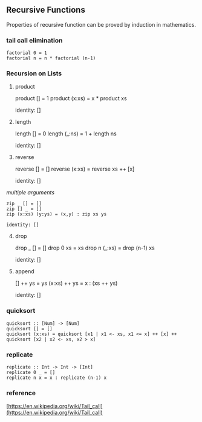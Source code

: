 ## Recursive Functions

Properties of recursive function can be proved by induction in mathematics.

### tail call elimination

    factorial 0 = 1
    factorial n = n * factorial (n-1)

### Recursion on Lists

1. product

    product [] = 1
    product (x:xs) = x * product xs

    identity: []

2. length

    length [] = 0
    length (_:ns) = 1 + length ns

    identity: []

3. reverse

    reverse [] = []
    reverse (x:xs) = reverse xs ++ [x]

    identity: []

*multiple arguments*

    zip _ [] = []
    zip [] _ = []
    zip (x:xs) (y:ys) = (x,y) : zip xs ys

    identity: []

4. drop

    drop _ [] = []
    drop 0 xs = xs
    drop n (_:xs) = drop (n-1) xs

    identity: []

5. append

    [] ++ ys = ys
    (x:xs) ++ ys = x : (xs ++ ys)

    identity: []

### quicksort

    quicksort :: [Num] -> [Num]
    quicksort [] = []
    quicksort (x:xs) = quicksort [x1 | x1 <- xs, x1 <= x] ++ [x] ++ quicksort [x2 | x2 <- xs, x2 > x]

### replicate

	replicate :: Int -> Int -> [Int]
	replicate 0 _ = []
	replicate n x = x : replicate (n-1) x

### reference

[https://en.wikipedia.org/wiki/Tail_call](https://en.wikipedia.org/wiki/Tail_call)

